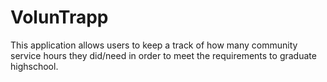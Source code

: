 VolunTrapp
==========

This application allows users to keep a track of how many community service hours they did/need in order to meet the requirements to graduate highschool. 
